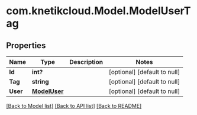 # com.knetikcloud.Model.ModelUserTag
## Properties

Name | Type | Description | Notes
------------ | ------------- | ------------- | -------------
**Id** | **int?** |  | [optional] [default to null]
**Tag** | **string** |  | [optional] [default to null]
**User** | [**ModelUser**](ModelUser.md) |  | [optional] [default to null]

[[Back to Model list]](../README.md#documentation-for-models) [[Back to API list]](../README.md#documentation-for-api-endpoints) [[Back to README]](../README.md)

